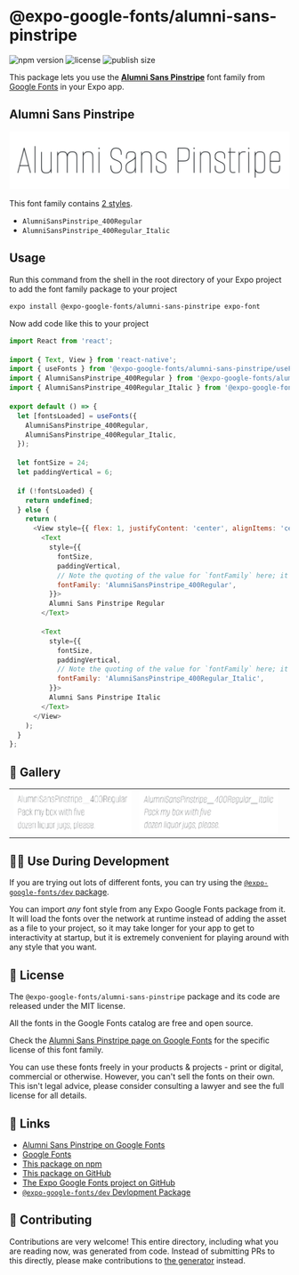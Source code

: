 # @expo-google-fonts/alumni-sans-pinstripe

![npm version](https://flat.badgen.net/npm/v/@expo-google-fonts/alumni-sans-pinstripe)
![license](https://flat.badgen.net/github/license/expo/google-fonts)
![publish size](https://flat.badgen.net/packagephobia/install/@expo-google-fonts/alumni-sans-pinstripe)

This package lets you use the [**Alumni Sans Pinstripe**](https://fonts.google.com/specimen/Alumni+Sans+Pinstripe) font family from [Google Fonts](https://fonts.google.com/) in your Expo app.

## Alumni Sans Pinstripe

![Alumni Sans Pinstripe](./font-family.png)

This font family contains [2 styles](#-gallery).

- `AlumniSansPinstripe_400Regular`
- `AlumniSansPinstripe_400Regular_Italic`

## Usage

Run this command from the shell in the root directory of your Expo project to add the font family package to your project
```sh
expo install @expo-google-fonts/alumni-sans-pinstripe expo-font
```

Now add code like this to your project
```js
import React from 'react';

import { Text, View } from 'react-native';
import { useFonts } from '@expo-google-fonts/alumni-sans-pinstripe/useFonts';
import { AlumniSansPinstripe_400Regular } from '@expo-google-fonts/alumni-sans-pinstripe/400Regular';
import { AlumniSansPinstripe_400Regular_Italic } from '@expo-google-fonts/alumni-sans-pinstripe/400Regular_Italic';

export default () => {
  let [fontsLoaded] = useFonts({
    AlumniSansPinstripe_400Regular,
    AlumniSansPinstripe_400Regular_Italic,
  });

  let fontSize = 24;
  let paddingVertical = 6;

  if (!fontsLoaded) {
    return undefined;
  } else {
    return (
      <View style={{ flex: 1, justifyContent: 'center', alignItems: 'center' }}>
        <Text
          style={{
            fontSize,
            paddingVertical,
            // Note the quoting of the value for `fontFamily` here; it expects a string!
            fontFamily: 'AlumniSansPinstripe_400Regular',
          }}>
          Alumni Sans Pinstripe Regular
        </Text>

        <Text
          style={{
            fontSize,
            paddingVertical,
            // Note the quoting of the value for `fontFamily` here; it expects a string!
            fontFamily: 'AlumniSansPinstripe_400Regular_Italic',
          }}>
          Alumni Sans Pinstripe Italic
        </Text>
      </View>
    );
  }
};

```

## 🔡 Gallery


||||
|-|-|-|
|![AlumniSansPinstripe_400Regular](.//400Regular/AlumniSansPinstripe_400Regular.ttf.png)|![AlumniSansPinstripe_400Regular_Italic](.//400Regular_Italic/AlumniSansPinstripe_400Regular_Italic.ttf.png)|||


## 👩‍💻 Use During Development

If you are trying out lots of different fonts, you can try using the [`@expo-google-fonts/dev` package](https://github.com/freeboub/google-fonts/tree/master/font-packages/dev#readme).

You can import *any* font style from any Expo Google Fonts package from it. It will load the fonts
over the network at runtime instead of adding the asset as a file to your project, so it may take longer
for your app to get to interactivity at startup, but it is extremely convenient
for playing around with any style that you want.

## 📖 License

The `@expo-google-fonts/alumni-sans-pinstripe` package and its code are released under the MIT license.

All the fonts in the Google Fonts catalog are free and open source.

Check the [Alumni Sans Pinstripe page on Google Fonts](https://fonts.google.com/specimen/Alumni+Sans+Pinstripe) for the specific license of this font family.

You can use these fonts freely in your products & projects - print or digital, commercial or otherwise. However, you can't sell the fonts on their own. This isn't legal advice, please consider consulting a lawyer and see the full license for all details.

## 🔗 Links

- [Alumni Sans Pinstripe on Google Fonts](https://fonts.google.com/specimen/Alumni+Sans+Pinstripe)
- [Google Fonts](https://fonts.google.com/)
- [This package on npm](https://www.npmjs.com/package/@expo-google-fonts/alumni-sans-pinstripe)
- [This package on GitHub](https://github.com/freeboub/google-fonts/tree/master/font-packages/alumni-sans-pinstripe)
- [The Expo Google Fonts project on GitHub](https://github.com/freeboub/google-fonts)
- [`@expo-google-fonts/dev` Devlopment Package](https://github.com/freeboub/google-fonts/tree/master/font-packages/dev)

## 🤝 Contributing

Contributions are very welcome! This entire directory, including what you are reading now, was generated from code. Instead of submitting PRs to this directly, please make contributions to [the generator](https://github.com/freeboub/google-fonts/tree/master/packages/generator) instead.
